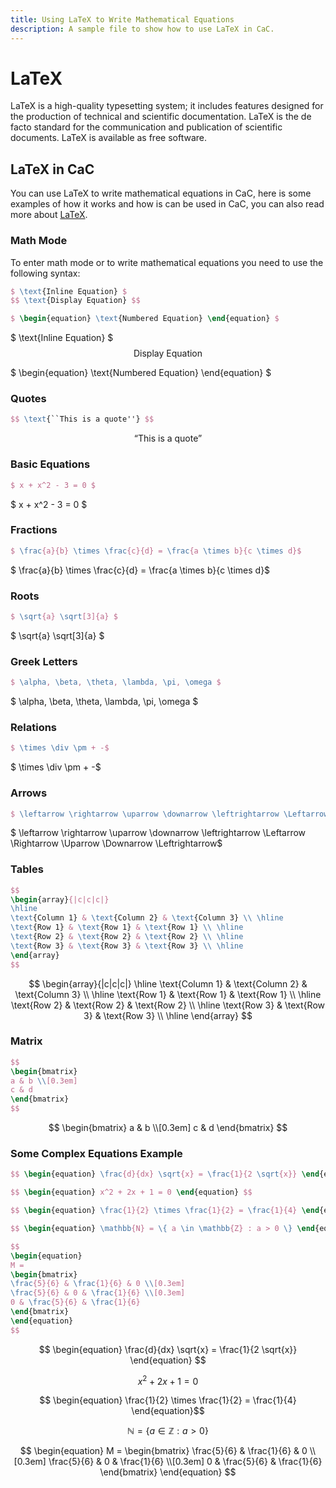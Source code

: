 ```yaml
---
title: Using LaTeX to Write Mathematical Equations
description: A sample file to show how to use LaTeX in CaC.
---
```


# LaTeX

LaTeX is a high-quality typesetting system; it includes features designed for the production of technical and scientific documentation. LaTeX is the de facto standard for the communication and publication of scientific documents. LaTeX is available as free software.

## LaTeX in CaC

You can use LaTeX to write mathematical equations in CaC, here is some examples of how it works and how is can be used in CaC, you can also read more about [LaTeX].

### Math Mode

To enter math mode or to write mathematical equations you need to use the following syntax:

```latex
$ \text{Inline Equation} $
$$ \text{Display Equation} $$

$ \begin{equation} \text{Numbered Equation} \end{equation} $
```

$ \text{Inline Equation} $  
$$ \text{Display Equation} $$

$ \begin{equation} \text{Numbered Equation} \end{equation} $

### Quotes

```latex
$$ \text{``This is a quote''} $$
```

$$ \text{``This is a quote''} $$

### Basic Equations

```latex
$ x + x^2 - 3 = 0 $
```

$ x + x^2 - 3 = 0 $

### Fractions

```latex
$ \frac{a}{b} \times \frac{c}{d} = \frac{a \times b}{c \times d}$
```

$ \frac{a}{b} \times \frac{c}{d} = \frac{a \times b}{c \times d}$

### Roots

```latex
$ \sqrt{a} \sqrt[3]{a} $
```

$ \sqrt{a} \sqrt[3]{a} $

### Greek Letters

```latex
$ \alpha, \beta, \theta, \lambda, \pi, \omega $
```

$ \alpha, \beta, \theta, \lambda, \pi, \omega $

### Relations

```latex
$ \times \div \pm + -$
```

$ \times \div \pm + -$

### Arrows

```latex
$ \leftarrow \rightarrow \uparrow \downarrow \leftrightarrow \Leftarrow \Rightarrow \Uparrow \Downarrow \Leftrightarrow$
```

$ \leftarrow \rightarrow \uparrow \downarrow \leftrightarrow \Leftarrow \Rightarrow \Uparrow \Downarrow \Leftrightarrow$

### Tables

```latex
$$
\begin{array}{|c|c|c|}
\hline
\text{Column 1} & \text{Column 2} & \text{Column 3} \\ \hline
\text{Row 1} & \text{Row 1} & \text{Row 1} \\ \hline
\text{Row 2} & \text{Row 2} & \text{Row 2} \\ \hline
\text{Row 3} & \text{Row 3} & \text{Row 3} \\ \hline
\end{array}
$$
```

$$
\begin{array}{|c|c|c|}
\hline
\text{Column 1} & \text{Column 2} & \text{Column 3} \\ \hline
\text{Row 1} & \text{Row 1} & \text{Row 1} \\ \hline
\text{Row 2} & \text{Row 2} & \text{Row 2} \\ \hline
\text{Row 3} & \text{Row 3} & \text{Row 3} \\ \hline
\end{array}
$$

### Matrix

```latex
$$
\begin{bmatrix}
a & b \\[0.3em]
c & d
\end{bmatrix}
$$
```

$$
\begin{bmatrix}
a & b \\[0.3em]
c & d
\end{bmatrix}
$$

### Some Complex Equations Example

```latex
$$ \begin{equation} \frac{d}{dx} \sqrt{x} = \frac{1}{2 \sqrt{x}} \end{equation} $$

$$ \begin{equation} x^2 + 2x + 1 = 0 \end{equation} $$

$$ \begin{equation} \frac{1}{2} \times \frac{1}{2} = \frac{1}{4} \end{equation}$$

$$ \begin{equation} \mathbb{N} = \{ a \in \mathbb{Z} : a > 0 \} \end{equation}$$

$$
\begin{equation}
M =
\begin{bmatrix}
\frac{5}{6} & \frac{1}{6} & 0 \\[0.3em]
\frac{5}{6} & 0 & \frac{1}{6} \\[0.3em]
0 & \frac{5}{6} & \frac{1}{6}
\end{bmatrix}
\end{equation}
$$
```

$$ \begin{equation} \frac{d}{dx} \sqrt{x} = \frac{1}{2 \sqrt{x}} \end{equation} $$

$$ \begin{equation} x^2 + 2x + 1 = 0 \end{equation} $$

$$ \begin{equation} \frac{1}{2} \times \frac{1}{2} = \frac{1}{4} \end{equation}$$

$$ \begin{equation} \mathbb{N} = \{ a \in \mathbb{Z} : a > 0 \} \end{equation}$$

$$
\begin{equation}
M =
\begin{bmatrix}
\frac{5}{6} & \frac{1}{6} & 0 \\[0.3em]
\frac{5}{6} & 0 & \frac{1}{6} \\[0.3em]
0 & \frac{5}{6} & \frac{1}{6}
\end{bmatrix}
\end{equation}
$$

[latex]: https://ashki23.github.io/markdown-latex.html#latex-equations
